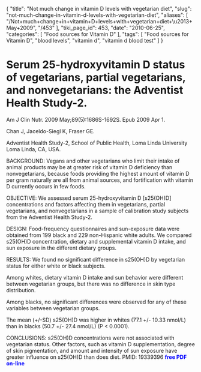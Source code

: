 {
    "title": "Not much change in vitamin D levels with vegetarian diet",
    "slug": "not-much-change-in-vitamin-d-levels-with-vegetarian-diet",
    "aliases": [
        "/Not+much+change+in+vitamin+D+levels+with+vegetarian+diet+\u2013+May+2009",
        "/453"
    ],
    "tiki_page_id": 453,
    "date": "2010-06-25",
    "categories": [
        "Food sources for Vitamin D"
    ],
    "tags": [
        "Food sources for Vitamin D",
        "blood levels",
        "vitamin d",
        "vitamin d blood test"
    ]
}


# Serum 25-hydroxyvitamin D status of vegetarians, partial vegetarians, and nonvegetarians: the Adventist Health Study-2.

Am J Clin Nutr. 2009 May;89(5):1686S-1692S. Epub 2009 Apr 1.

Chan J, Jaceldo-Siegl K, Fraser GE.

Adventist Health Study-2, School of Public Health, Loma Linda University Loma Linda, CA, USA.

BACKGROUND: Vegans and other vegetarians who limit their intake of animal products may be at greater risk of vitamin D deficiency than nonvegetarians, because foods providing the highest amount of vitamin D per gram naturally are all from animal sources, and fortification with vitamin D currently occurs in few foods. 

OBJECTIVE: We assessed serum 25-hydroxyvitamin D <span>[s25(OH)D]</span> concentrations and factors affecting them in vegetarians, partial vegetarians, and nonvegetarians in a sample of calibration study subjects from the Adventist Health Study-2. 

DESIGN: Food-frequency questionnaires and sun-exposure data were obtained from 199 black and 229 non-Hispanic white adults. We compared s25(OH)D concentration, dietary and supplemental vitamin D intake, and sun exposure in the different dietary groups. 

RESULTS: We found no significant difference in s25(OH)D by vegetarian status for either white or black subjects. 

Among whites, dietary vitamin D intake and sun behavior were different between vegetarian groups, but there was no difference in skin type distribution. 

Among blacks, no significant differences were observed for any of these variables between vegetarian groups. 

The mean (+/-SD) s25(OH)D was higher in whites (77.1 +/- 10.33 nmol/L) than in blacks (50.7 +/- 27.4 nmol/L) (P < 0.0001). 

CONCLUSIONS: s25(OH)D concentrations were not associated with vegetarian status. Other factors, such as vitamin D supplementation, degree of skin pigmentation, and amount and intensity of sun exposure have greater influence on s25(OH)D than does diet.  PMID: 19339396  **<span style="color:#00F;">free PDF on-line</span>**